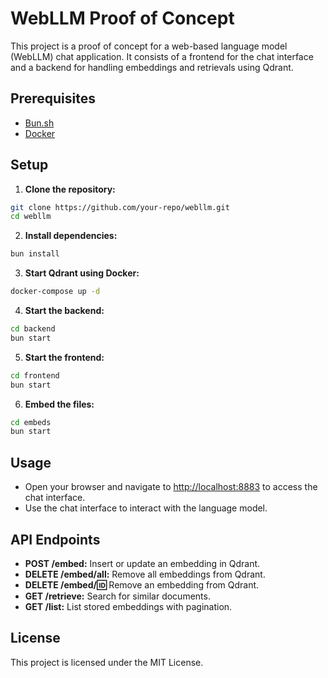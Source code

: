 # WebLLM Proof of Concept

This project is a proof of concept for a web-based language model (WebLLM) chat application. It consists of a frontend for the chat interface and a backend for handling embeddings and retrievals using Qdrant.

## Prerequisites

- [Bun.sh](https://bun.sh/)
- [Docker](https://www.docker.com/)

## Setup

1. **Clone the repository:**

  ```sh
  git clone https://github.com/your-repo/webllm.git
  cd webllm
  ```

2. **Install dependencies:**

  ```sh
  bun install
  ```

3. **Start Qdrant using Docker:**

  ```sh
  docker-compose up -d
  ```

4. **Start the backend:**

  ```sh
  cd backend
  bun start
  ```

5. **Start the frontend:**

  ```sh
  cd frontend
  bun start
  ```

6. **Embed the files:**

  ```sh
  cd embeds
  bun start
  ```

## Usage

- Open your browser and navigate to <http://localhost:8883> to access the chat interface.
- Use the chat interface to interact with the language model.

## API Endpoints

- **POST /embed:** Insert or update an embedding in Qdrant.
- **DELETE /embed/all:** Remove all embeddings from Qdrant.
- **DELETE /embed/:id:** Remove an embedding from Qdrant.
- **GET /retrieve:** Search for similar documents.
- **GET /list:** List stored embeddings with pagination.

## License

This project is licensed under the MIT License.

